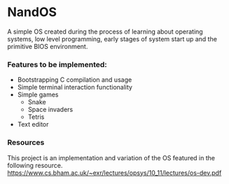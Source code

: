 # NandOS

A simple OS created during the process of learning about operating systems, low level programming, early stages of system start up and the primitive BIOS environment.

### Features to be implemented:
   - Bootstrapping C compilation and usage
   - Simple terminal interaction functionality
   - Simple games
      - Snake
      - Space invaders
      - Tetris
   - Text editor

### Resources
This project is an implementation and variation of the OS featured in the following resource. 
https://www.cs.bham.ac.uk/~exr/lectures/opsys/10_11/lectures/os-dev.pdf
